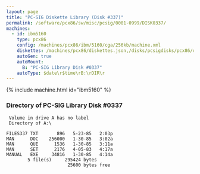 ```yaml
---
layout: page
title: "PC-SIG Diskette Library (Disk #337)"
permalink: /software/pcx86/sw/misc/pcsig/0001-0999/DISK0337/
machines:
  - id: ibm5160
    type: pcx86
    config: /machines/pcx86/ibm/5160/cga/256kb/machine.xml
    diskettes: /machines/pcx86/diskettes.json,/disks/pcsigdisks/pcx86/diskettes.json
    autoGen: true
    autoMount:
      B: "PC-SIG Library Disk #0337"
    autoType: $date\r$time\rB:\rDIR\r
---
```


{% include machine.html id="ibm5160" %}

### Directory of PC-SIG Library Disk #0337

     Volume in drive A has no label
     Directory of A:\

    FILES337 TXT       896   5-23-85   2:03p
    MAN      DOC    256000   1-30-85   3:02a
    MAN      QUE      1536   1-30-85   3:11a
    MAN      SET      2176   4-05-83   4:17a
    MANUAL   EXE     34816   1-30-85   4:14a
            5 file(s)     295424 bytes
                           25600 bytes free
